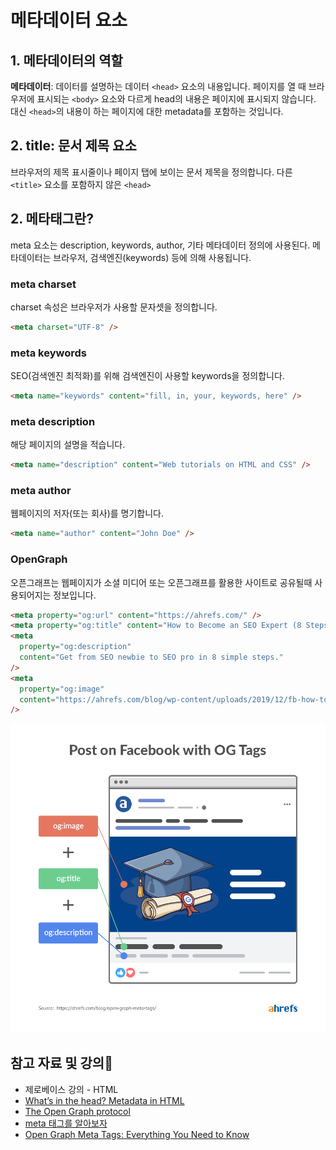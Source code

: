 # 메타데이터 요소

## 1. 메타데이터의 역할

**메타데이터**: 데이터를 설명하는 데이터
`<head>` 요소의 내용입니다. 페이지를 열 때 브라우저에 표시되는 `<body>` 요소와 다르게 head의 내용은 페이지에 표시되지 않습니다. 대신 `<head>`의 내용이 하는 페이지에 대한 metadata를 포함하는 것입니다.

## 2. title: 문서 제목 요소

브라우저의 제목 표시줄이나 페이지 탭에 보이는 문서 제목을 정의합니다. 다른 `<title>` 요소를 포함하지 않은 `<head>`

## 2. 메타태그란?

meta 요소는 description, keywords, author, 기타 메타데이터 정의에 사용된다. 메타데이터는 브라우저, 검색엔진(keywords) 등에 의해 사용됩니다.

### meta charset

charset 속성은 브라우저가 사용할 문자셋을 정의합니다.

```html
<meta charset="UTF-8" />
```

### meta keywords

SEO(검색엔진 최적화)를 위해 검색엔진이 사용할 keywords을 정의합니다.

```html
<meta name="keywords" content="fill, in, your, keywords, here" />
```

### meta description

해당 페이지의 설명을 적습니다.

```html
<meta name="description" content="Web tutorials on HTML and CSS" />
```

### meta author

웹페이지의 저자(또는 회사)를 명기합니다.

```html
<meta name="author" content="John Doe" />
```

### OpenGraph

오픈그래프는 웹페이지가 소셜 미디어 또는 오픈그래프를 활용한 사이트로 공유될때 사용되어지는 정보입니다.

```html
<meta property="og:url" content="https://ahrefs.com/" />
<meta property="og:title" content="How to Become an SEO Expert (8 Steps)" />
<meta
  property="og:description"
  content="Get from SEO newbie to SEO pro in 8 simple steps."
/>
<meta
  property="og:image"
  content="https://ahrefs.com/blog/wp-content/uploads/2019/12/fb-how-to-become-an-seo-expert.png"
/>
```

![og-tags-1 예제](./images/og-tags-1.png)

## 참고 자료 및 강의📑

- 제로베이스 강의 - HTML
- [What’s in the head? Metadata in HTML](https://developer.mozilla.org/ko/docs/Learn/HTML/Introduction_to_HTML/The_head_metadata_in_HTML#other_types_of_metadata)
- [The Open Graph protocol](https://ogp.me/)
- [meta 태그를 알아보자](https://junhobaik.github.io/meta-tag/)
- [Open Graph Meta Tags: Everything You Need to Know](https://ahrefs.com/blog/open-graph-meta-tags/)
